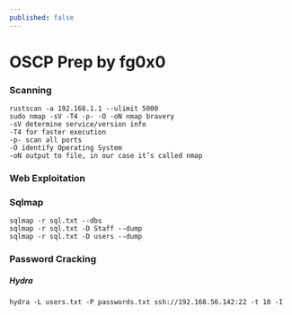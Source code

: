 ```yaml
---
published: false
---
```

# OSCP Prep by fg0x0

### Scanning

```
rustscan -a 192.168.1.1 --ulimit 5000
sudo nmap -sV -T4 -p- -O -oN nmap bravery
-sV determine service/version info
-T4 for faster execution
-p- scan all ports
-O identify Operating System
-oN output to file, in our case it’s called nmap
```


### Web Exploitation

### Sqlmap

```
sqlmap -r sql.txt --dbs
sqlmap -r sql.txt -D Staff --dump
sqlmap -r sql.txt -D users --dump

```

### Password Cracking

##### Hydra

```
hydra -L users.txt -P passwords.txt ssh://192.168.56.142:22 -t 10 -I
```

